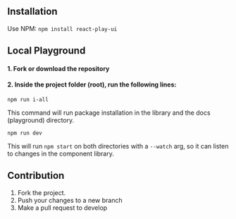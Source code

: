 ## Installation
Use NPM:
`npm install react-play-ui`

## Local Playground
#### 1. Fork or download the repository
#### 2. Inside the project folder (root), run the following lines:
```
npm run i-all
```
This command will run package installation in the library and the docs (playground) directory.
```
npm run dev
```
This will run `npm start` on both directories with a `--watch` arg, so it can listen to changes in the component library.

## Contribution
1. Fork the project.
2. Push your changes to a new branch
3. Make a pull request to develop

